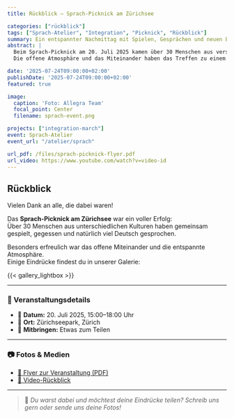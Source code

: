 ```yaml
---
title: Rückblick – Sprach-Picknick am Zürichsee

categories: ["rückblick"]
tags: ["Sprach-Atelier", "Integration", "Picknick", "Rückblick"]
summary: Ein entspannter Nachmittag mit Spielen, Gesprächen und neuen Bekanntschaften am Zürichsee – hier der Rückblick!
abstract: |
  Beim Sprach-Picknick am 20. Juli 2025 kamen über 30 Menschen aus verschiedenen Ländern zusammen, um gemeinsam zu sprechen, zu lachen und zu picknicken.  
  Die offene Atmosphäre und das Miteinander haben das Treffen zu einem besonderen Erlebnis gemacht.

date: '2025-07-24T09:00:00+02:00'
publishDate: '2025-07-24T09:00:00+02:00'
featured: true

image:
  caption: 'Foto: Allegra Team'
  focal_point: Center
  filename: sprach-event.png

projects: ["integration-march"]
event: Sprach-Atelier
event_url: "/atelier/sprach"

url_pdf: /files/sprach-picknick-flyer.pdf
url_video: https://www.youtube.com/watch?v=video-id
---
```


## Rückblick

Vielen Dank an alle, die dabei waren!

Das **Sprach-Picknick am Zürichsee** war ein voller Erfolg:  
Über 30 Menschen aus unterschiedlichen Kulturen haben gemeinsam gespielt, gegessen und natürlich viel Deutsch gesprochen.

Besonders erfreulich war das offene Miteinander und die entspannte Atmosphäre.  
Einige Eindrücke findest du in unserer Galerie:

{{< gallery_lightbox >}}

---

### 📍 Veranstaltungsdetails

- 📅 **Datum:** 20. Juli 2025, 15:00–18:00 Uhr  
- 📍 **Ort:** Zürichseepark, Zürich  
- 🧺 **Mitbringen:** Etwas zum Teilen

---

### 📷 Fotos & Medien

- [📄 Flyer zur Veranstaltung (PDF)](/files/sprach-picknick-flyer.pdf)
- [🎥 Video-Rückblick](https://www.youtube.com/watch?v=video-id)

---

> 💬 *Du warst dabei und möchtest deine Eindrücke teilen? Schreib uns gern oder sende uns deine Fotos!*

